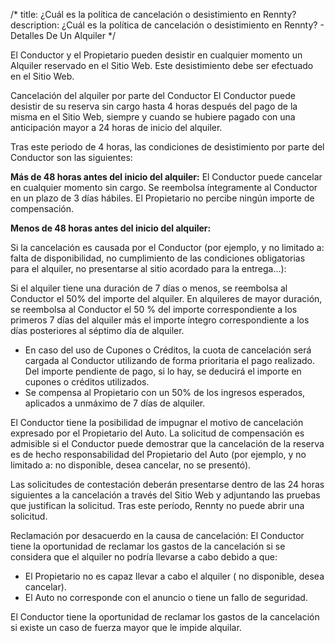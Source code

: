 /*title: ¿Cuál es la política de cancelación o desistimiento en Rennty?description: ¿Cuál es la política de cancelación o desistimiento en Rennty? - Detalles De Un Alquiler*/El Conductor y el Propietario pueden desistir en cualquier momento un Alquiler reservado en el  Sitio Web.  Este desistimiento  debe  ser  efectuado  en  el  Sitio  Web.Cancelación del alquiler por parte del ConductorEl  Conductor  puede  desistir de  su reserva sin cargo hasta 4 horas después del pago de la misma en el Sitio  Web, siempre y cuando se hubiere pagado con una anticipación mayor a 24 horas de inicio del alquiler.Tras este periodo de 4 horas,  las condiciones de desistimiento por parte del Conductor son las siguientes:**Más de 48 horas antes del inicio del alquiler:** El Conductor puede cancelar en cualquier momento sin cargo.  Se  reembolsa  íntegramente  al Conductor  en  un  plazo  de  3  días hábiles.   El  Propietario  no percibe ningún importe de compensación.**Menos de 48 horas antes del inicio del alquiler:**Si la cancelación es causada por el Conductor (por ejemplo, y  no  limitado  a:  falta  de  disponibilidad, no  cumplimiento  de  las  condiciones  obligatorias  para  el  alquiler,  no  presentarse  al  sitio  acordado  para la entrega...): Si el alquiler tiene una duración de 7 días o menos,  se reembolsa al Conductor el 50% del importe  del  alquiler.   En  alquileres  de  mayor  duración,   se  reembolsa al  Conductor  el  50 %  del importe correspondiente a los primeros 7 días del alquiler más el importe íntegro correspondiente  a  los  días  posteriores  al  séptimo  día de alquiler.* En  caso  del uso  de Cupones o Créditos,  la cuota de cancelación será cargada  al  Conductor utilizando de forma prioritaria el pago  realizado.   Del  importe  pendiente  de  pago,   si  lo hay,   se deducirá el importe en cupones o créditos  utilizados.* Se compensa al Propietario con un 50% de los ingresos esperados,  aplicados a unmáximo de  7  días  de  alquiler.El Conductor tiene la posibilidad de impugnar el motivo de cancelación expresado por el Propietario del  Auto.   La  solicitud  de  compensación  es  admisible  si el  Conductor  puede demostrar  que la cancelación  de  la  reserva  es de  hecho responsabilidad  del Propietario del Auto (por ejemplo, y no limitado a: no disponible, desea cancelar, no se presentó).Las solicitudes de contestación deberán presentarse dentro de las 24 horas siguientes a la cancelación  a  través  del Sitio  Web y adjuntando las  pruebas  que  justifican  la  solicitud.  Tras este período,  Rennty no puede abrir una solicitud.Reclamación  por  desacuerdo  en  la  causa  de  cancelación:El  Conductor  tiene  la oportunidad  de  reclamar los gastos de la cancelación si se considera que el alquiler no  podría  llevarse  a  cabo  debido  a  que:* El Propietario  no  es  capaz  llevar  a cabo el  alquiler  ( no disponible,  desea cancelar).* El  Auto  no corresponde  con el anuncio o tiene un fallo de seguridad.El Conductor tiene la oportunidad de reclamar los gastos de la cancelación si existe un caso de fuerza  mayor que le impide alquilar.